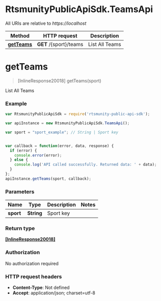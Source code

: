 # RtsmunityPublicApiSdk.TeamsApi

All URIs are relative to *https://localhost*

Method | HTTP request | Description
------------- | ------------- | -------------
[**getTeams**](TeamsApi.md#getTeams) | **GET** /{sport}/teams | List All Teams


<a name="getTeams"></a>
# **getTeams**
> [InlineResponse20018] getTeams(sport)

List All Teams



### Example
```javascript
var RtsmunityPublicApiSdk = require('rtsmunity-public-api-sdk');

var apiInstance = new RtsmunityPublicApiSdk.TeamsApi();

var sport = "sport_example"; // String | Sport key


var callback = function(error, data, response) {
  if (error) {
    console.error(error);
  } else {
    console.log('API called successfully. Returned data: ' + data);
  }
};
apiInstance.getTeams(sport, callback);
```

### Parameters

Name | Type | Description  | Notes
------------- | ------------- | ------------- | -------------
 **sport** | **String**| Sport key | 

### Return type

[**[InlineResponse20018]**](InlineResponse20018.md)

### Authorization

No authorization required

### HTTP request headers

 - **Content-Type**: Not defined
 - **Accept**: application/json; charset=utf-8

